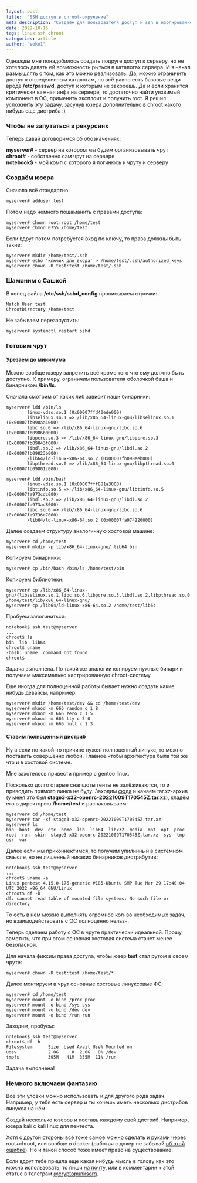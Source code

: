 ```yaml
---
layout: post
title:  "SSH доступ в chroot-окружение"
meta_description: "Создаём для пользователя доступ к ssh в изолированном от основной системы chroot-окружении. Сначала максимально урезанный вариант, потом раскатим туда gentoo linux"
date: 2022-10-15
tags: linux ssh chroot 
categories: article
author: "soko1"
---
```


Однажды мне понадобилось создать подруге доступ к серверу, но не хотелось давать ей возможность рыться в каталогах сервера. 
И я начал размышлять о том, как это можно реализовать. Да, можно ограничить доступ к определенным каталогам, но всё равно есть базовые вещи вроде **/etc/passwd**, доступ к которым не закроешь. Да и если хранится критически важная инфа на сервере, то достаточно найти уязвимый компонент в ОС, применить эксплоит и получить root. Я решил усложнить эту задачу, засунув юзера дополнительно в chroot какого нибудь еще дистриба :)


### Чтобы не запутаться в рекурсиях

Теперь давай договоримся об обозначениях:

**myserver#** - сервер на котором мы будем организовывать чрут<br>
**chroot#** - собственно сам чрут на сервере<br>
**notebook$** - мой комп с которого я логинюсь к чруту и серверу<br>

### Создаём юзера 

Сначала всё стандартно:

```
myserver# adduser test
```

Потом надо немного пошаманить с правами доступа:

```
myserver# chown root:root /home/test
myserver# chmod 0755 /home/test
```

Если вдруг потом потребуется вход по ключу, то права должны быть такие:

```
myserver# mkdir /home/test/.ssh
myserver# echo 'ключик_для_входа' > /home/test/.ssh/authorized_keys
myserver# chown -R test:test /home/test/.ssh
```

### Шаманим с Сашкой

В конец файла **/etc/ssh/sshd_config** прописываем строчки:

```
Match User test
ChrootDirectory /home/test
```

Не забываем перезапустить:

```
myserver# systemctl restart sshd
```

### Готовим чрут

#### Урезаем до минимума

Можно вообще юзеру запретить всё кроме того что ему должно быть доступно. 
К примеру, ограничим пользователя оболочкой баша и бинарником **/bin/ls**.

Сначала смотрим от каких либ зависит наши бинарники:

```
myserver# ldd /bin/ls
        linux-vdso.so.1 (0x00007ffd40ede000)
        libselinux.so.1 => /lib/x86_64-linux-gnu/libselinux.so.1 (0x00007fb098aa1000)
        libc.so.6 => /lib/x86_64-linux-gnu/libc.so.6 (0x00007fb0986b0000)
        libpcre.so.3 => /lib/x86_64-linux-gnu/libpcre.so.3 (0x00007fb09843f000)
        libdl.so.2 => /lib/x86_64-linux-gnu/libdl.so.2 (0x00007fb09823b000)
        /lib64/ld-linux-x86-64.so.2 (0x00007fb098eeb000)
        libpthread.so.0 => /lib/x86_64-linux-gnu/libpthread.so.0 (0x00007fb09801c000)

myserver# ldd /bin/bash
        linux-vdso.so.1 (0x00007fff881a3000)
        libtinfo.so.5 => /lib/x86_64-linux-gnu/libtinfo.so.5 (0x00007fa973cdc000)
        libdl.so.2 => /lib/x86_64-linux-gnu/libdl.so.2 (0x00007fa973ad8000)
        libc.so.6 => /lib/x86_64-linux-gnu/libc.so.6 (0x00007fa9736e7000)
        /lib64/ld-linux-x86-64.so.2 (0x00007fa974220000)
```

Далее создаем структуру аналогичную хостовой машине:

```
myserver# cd /home/test
myserver# mkdir -p lib/x86_64-linux-gnu/ lib64 bin
```

Копируем бинарники:

```
myserver# cp /bin/bash /bin/ls /home/test/bin
```

Копируем библиотеки:

```
myserver# cp /lib/x86_64-linux-gnu/{libselinux.so.1,libc.so.6,libpcre.so.3,libdl.so.2,libpthread.so.0,libtinfo.so.5} /home/test/lib/x86_64-linux-gnu/
myserver# cp /lib64/ld-linux-x86-64.so.2 /home/test/lib64
```

Пробуем залогиниться:

```
notebook$ ssh test@myserver
...
chroot$ ls
bin  lib  lib64
chroot$ uname
-bash: uname: command not found
chroot$
```

Задача выполнена. По такой же аналогии копируем нужные бинари и получаем максимально кастрированную chroot-систему.

Еще иногда для полноценной работы бывает нужно создать какие нибудь девайсы, например:

```
myserver# mkdir /home/test/dev && cd /home/test/dev
myserver# mknod -m 666 random c 1 8
myserver# mknod -m 666 zero c 1 5
myserver# mknod -m 666 tty c 5 0
myserver# mknod -m 666 null c 1 3
```

#### Ставим полноценный дистриб

Ну а если по какой-то причине нужен полноценный линукс, то можно поставить совершенно любой. Главное чтобы архитектура была той же что и в хостовой системе.

Мне захотелось привести пример с gentoo linux. 

Посколько долго старые снапшоты генты не залёживаются, то и приводить прямого линка не буду. 
Заходим [сюда](https://mirror.ps.kz/gentoo/pub/releases/amd64/autobuilds/current-stage3-amd64-systemd/) и качаем tar.xz-архив (у меня это был **stage3-x32-openrc-20221009T170545Z.tar.xz**), кладём его в директорию **/home/test** и распаковываем:

```
myserver# cd /home/test
myserver# tar -xf stage3-x32-openrc-20221009T170545Z.tar.xz
myserver# ls
bin  boot  dev  etc  home  lib  lib64  libx32  media  mnt  opt  proc  root  run  sbin  stage3-x32-openrc-20221009T170545Z.tar.xz  sys  tmp  usr  var
```

Далее если мы приконнектимся, то получим упилинный в системном смысле, но не лишенный никаких бинарников дистрибутив:

```
notebook$ ssh test@myserver
...
chroot$ uname -a
Linux pentest 4.15.0-176-generic #185-Ubuntu SMP Tue Mar 29 17:40:04 UTC 2022 x86_64 GNU/Linux
chroot$ df -h
df: cannot read table of mounted file systems: No such file or directory
```

То есть в нем можно выполнять огромное кол-во необходимых задач, но взаимодействовать с ОС полноценно нельзя. 

Теперь сделаем работу с ОС в чруте практически идеальной. Прошу заметить, что при этом основная хостовая система станет менее безопасной.

Для начала фиксим права доступа, чтобы юзер **test** стал рутом в своем чруте:

```
myserver# chown -R test:test /home/test/*
```

Далее монтируем в чрут основные хостовые линуксовые ФС:

```
myserver# cd /home/test
myserver# mount -o bind /proc proc
myserver# mount -o bind /sys sys
myserver# mount -o bind /dev dev
myserver# mount -o bind /run run
```

Заходим, пробуем:

```
notebook$ ssh test@myserver
chroot$ df -h
Filesystem      Size  Used Avail Use% Mounted on
udev            2.0G     0  2.0G   0% /dev
tmpfs           395M   41M  355M  11% /run
```

Задача выполнена!

### Немного включаем фантазию

Все эти уловки можно использовать и для другого рода задач. Например, у тебя есть сервер и ты хочешь иметь несколько дистрибов линукса на нём.

Создай несколько юзеров и поставь каждому свой дистриб. Например, юзера kali с kali linux для пентеста. 

Хотя с другой стороны всё тоже самое можно сделать и руками через root+chroot, или вообще в  docker (работая с докер не забывай [об этой ошибке](https://cryptopunks.org/article/simple-docker-attack-example/)). Но и такой способ тоже имеет право на существование!

Если вдруг тебе пришла еще какая нибудь мысль в голову как это можно использовать, то пиши [на почту](/about), или в комментарии к этой статье в телеграм [@cryptopunksorg](https://t.me/cryptopunksorg).
